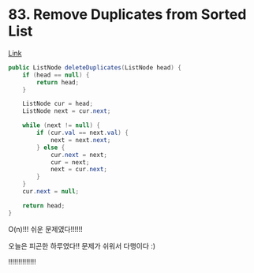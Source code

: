 # 83. Remove Duplicates from Sorted List

[Link](https://leetcode.com/problems/remove-duplicates-from-sorted-list/)

```java
public ListNode deleteDuplicates(ListNode head) {
    if (head == null) {
        return head;
    }

    ListNode cur = head;
    ListNode next = cur.next;

    while (next != null) {
        if (cur.val == next.val) {
            next = next.next;
        } else {
            cur.next = next;
            cur = next;
            next = cur.next;
        }
    }
    cur.next = null;

    return head;
}
```

O(n)!!! 쉬운 문제였다!!!!!! 

오늘은 피곤한 하루였다!! 문제가 쉬워서 다행이다 :)

!!!!!!!!!!!!!!